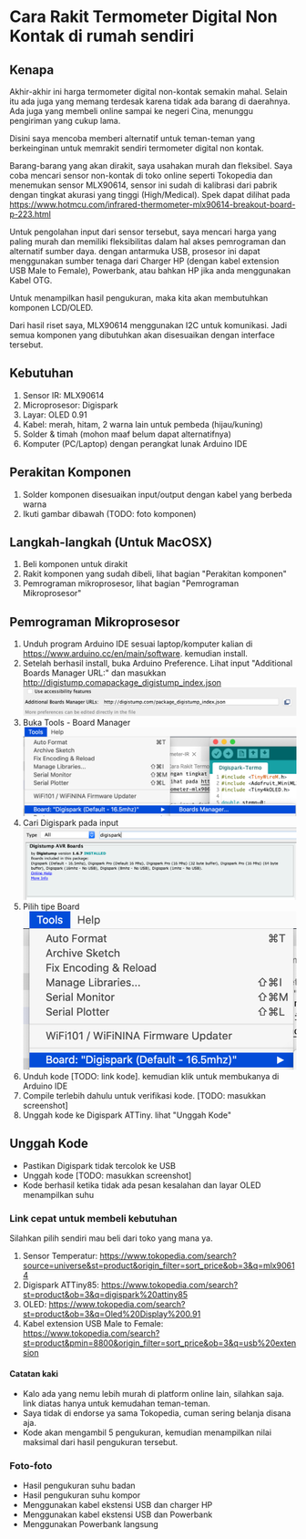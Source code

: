 # Cara Rakit Termometer Digital Non Kontak di rumah sendiri
## Kenapa
Akhir-akhir ini harga termometer digital non-kontak semakin mahal. Selain itu ada juga yang memang terdesak karena tidak ada barang di daerahnya. Ada juga yang membeli online sampai ke negeri Cina, menunggu pengiriman yang cukup lama.

Disini saya mencoba memberi alternatif untuk teman-teman yang berkeinginan untuk memrakit sendiri termometer digital non kontak.

Barang-barang yang akan dirakit, saya usahakan murah dan fleksibel.
Saya coba mencari sensor non-kontak di toko online seperti Tokopedia dan menemukan sensor MLX90614, sensor ini sudah di kalibrasi dari pabrik dengan tingkat akurasi yang tinggi (High/Medical).
Spek dapat dilihat pada https://www.hotmcu.com/infrared-thermometer-mlx90614-breakout-board-p-223.html

Untuk pengolahan input dari sensor tersebut, saya mencari harga yang paling murah dan memiliki fleksibilitas dalam hal akses pemrograman dan alternatif sumber daya. dengan antarmuka USB, prosesor ini dapat menggunakan sumber tenaga dari Charger HP (dengan kabel extension USB Male to Female), Powerbank, atau bahkan HP jika anda menggunakan Kabel OTG.

Untuk menampilkan hasil pengukuran, maka kita akan membutuhkan komponen LCD/OLED.

Dari hasil riset saya, MLX90614 menggunakan I2C untuk komunikasi. Jadi semua komponen yang dibutuhkan akan disesuaikan dengan interface tersebut.

## Kebutuhan
1. Sensor IR: MLX90614
2. Microprosesor: Digispark
3. Layar: OLED 0.91
4. Kabel: merah, hitam, 2 warna lain untuk pembeda (hijau/kuning)
5. Solder & timah (mohon maaf belum dapat alternatifnya)
6. Komputer (PC/Laptop) dengan perangkat lunak Arduino IDE

## Perakitan Komponen
1. Solder komponen disesuaikan input/output dengan kabel yang berbeda warna
2. Ikuti gambar dibawah (TODO: foto komponen)

## Langkah-langkah (Untuk MacOSX)
1. Beli komponen untuk dirakit
2. Rakit komponen yang sudah dibeli, lihat bagian "Perakitan komponen"
3. Pemrograman mikroprosesor, lihat bagian "Pemrograman Mikroprosesor"

## Pemrograman Mikroprosesor
1. Unduh program Arduino IDE sesuai laptop/komputer kalian di https://www.arduino.cc/en/main/software. kemudian install.
2. Setelah berhasil install, buka Arduino Preference. Lihat input "Additional Boards Manager URL:" dan masukkan http://digistump.comapackage_digistump_index.json
![alt text](assets/boardurl.png)
3. Buka Tools - Board Manager
![alt text](assets/tools-boardsmanager.png)
4. Cari Digispark pada input
![alt text](assets/digispark.png)
5. Pilih tipe Board
![alt text](assets/digisparkboard.png)
6. Unduh kode [TODO: link kode]. kemudian klik untuk membukanya di Arduino IDE
7. Compile terlebih dahulu untuk verifikasi kode. [TODO: masukkan screenshot]
8. Unggah kode ke Digispark ATTiny. lihat "Unggah Kode"

## Unggah Kode
- Pastikan Digispark tidak tercolok ke USB
- Unggah kode [TODO: masukkan screenshot]
- Kode berhasil ketika tidak ada pesan kesalahan dan layar OLED menampilkan suhu

### Link cepat untuk membeli kebutuhan
Silahkan pilih sendiri mau beli dari toko yang mana ya.
1. Sensor Temperatur: https://www.tokopedia.com/search?source=universe&st=product&origin_filter=sort_price&ob=3&q=mlx90614
2. Digispark ATTiny85: https://www.tokopedia.com/search?st=product&ob=3&q=digispark%20attiny85
3. OLED: https://www.tokopedia.com/search?st=product&ob=3&q=Oled%20Display%200.91
4. Kabel extension USB Male to Female: https://www.tokopedia.com/search?st=product&pmin=8800&origin_filter=sort_price&ob=3&q=usb%20extension

#### Catatan kaki
- Kalo ada yang nemu lebih murah di platform online lain, silahkan saja. link diatas hanya untuk kemudahan teman-teman.
- Saya tidak di endorse ya sama Tokopedia, cuman sering belanja disana aja.
- Kode akan mengambil 5 pengukuran, kemudian menampilkan nilai maksimal dari hasil pengukuran tersebut.

### Foto-foto
- Hasil pengukuran suhu badan
- Hasil pengukuran suhu kompor
- Menggunakan kabel ekstensi USB dan charger HP
- Menggunakan kabel ekstensi USB dan Powerbank
- Menggunakan Powerbank langsung